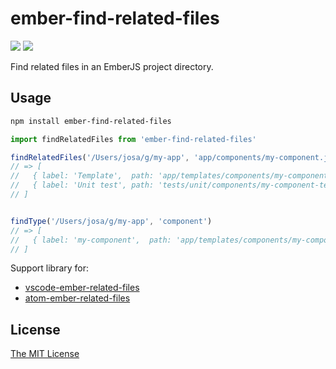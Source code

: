 # ember-find-related-files

![](https://travis-ci.org/josa42/ember-find-related-files.svg?branch=master)
![](https://img.shields.io/npm/v/ember-find-related-files.svg)

Find related files in an EmberJS project directory.

## Usage

```Bash
npm install ember-find-related-files
```

```JavaScript
import findRelatedFiles from 'ember-find-related-files'

findRelatedFiles('/Users/josa/g/my-app', 'app/components/my-component.js')
// => [
//   { label: 'Template',  path: 'app/templates/components/my-component.hbs' },
//   { label: 'Unit test', path: 'tests/unit/components/my-component-test.js' }
// ]


findType('/Users/josa/g/my-app', 'component')
// => [
//   { label: 'my-component',  path: 'app/templates/components/my-component.hbs' }
// ]

```

Support library for:

- [vscode-ember-related-files](https://github.com/josa42/vscode-ember-related-files)
- [atom-ember-related-files](https://github.com/josa42/atom-ember-related-files)

## License

[The MIT License](LICENSE.md)
